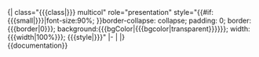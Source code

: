 <div>
{| class="{{{class|}}} multicol" role="presentation" style="{{#if:{{{small|}}}|font-size:90%; }}border-collapse: collapse; padding: 0; border: {{{border|0}}}; background:{{{bgColor|{{{bgcolor|transparent}}}}}}; width:{{{width|100%}}}; {{{style|}}}"<noinclude>
|-
|
|}</div>
{{documentation}}
<!-- Add categories to the /doc subpage, interwikis to Wikidata, not here -->
</noinclude>